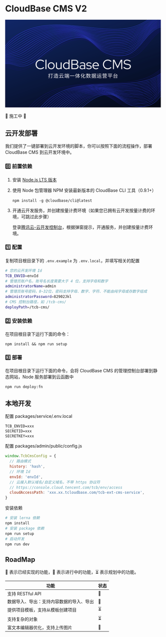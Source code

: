 # CloudBase CMS V2

![](./docs/assets/banner.png)

👷 施工中 🚧

## 云开发部署

我们提供了一键部署到云开发环境的脚本，你可以按照下面的流程操作，部署 CloudBase CMS 到云开发环境中。

### 0️⃣ 前置依赖

1. 安装 [Node.js LTS 版本](https://nodejs.org/zh-cn/)
2. 使用 Node 包管理器 NPM 安装最新版本的 CloudBase CLI 工具（0.9.1+）

   `npm install -g @cloudbase/cli@latest`

3. 开通云开发服务，并创建按量计费环境（如果您已拥有云开发按量计费的环境，可跳过此步骤）

   登录[腾讯云-云开发控制台](https://console.cloud.tencent.com/tcb/env/index?from=cli&source=cloudbase-cms&action=CreateEnv)，根据弹窗提示，开通服务，并创建按量计费环境。

### 1️⃣ 配置

复制项目根目录下的 `.env.example` 为 `.env.local`，并填写相关的配置

```bash
# 您的云开发环境 Id
TCB_ENVID=envId
# 管理员账户名，账号名长度需要大于 4 位，支持字母和数字
administratorName=admin
# 管理员账号密码，8~32位，密码支持字母、数字、字符、不能由纯字母或存数字组成
administratorPassword=82902Jkl
# CMS 控制台路径，如 /tcb-cms/
deployPath=/tcb-cms/
```

### 2️⃣ 安装依赖

在项目根目录下运行下面的命令：

```
npm install && npm run setup
```

### 3️⃣ 部署

在项目根目录下运行下面的命令，会将 CloudBase CMS 的管理控制台部署到静态网站，Node 服务部署到云函数中

```
npm run deploy:fn
```

## 本地开发

配置 packages/service/.env.local

```
TCB_ENVID=xxx
SECRETID=xxx
SECRETKEY=xxx
```

配置 packages/admin/public/config.js

```js
window.TcbCmsConfig = {
  // 路由模式
  history: 'hash',
  // 环境 Id
  envId: 'envId',
  // 云接入默认域名/自定义域名，不带 https 协议符
  // https://console.cloud.tencent.com/tcb/env/access
  cloudAccessPath: 'xxx.xx.tcloudbase.com/tcb-ext-cms-service',
}
```

安装依赖

```bash
# 安装 lerna 依赖
npm install
# 安装 package 依赖
npm run setup
# 启动开发
npm run dev
```

## RoadMap

🚀 表示已经实现的功能，👷 表示进行中的功能，⏳ 表示规划中的功能。

| 功能                                     | 状态 |
| ---------------------------------------- | ---- |
| 支持 RESTful API                         | 👷   |
| 数据导入、导出：支持内容数据的导入、导出 | 👷   |
| 提供项目模板，支持从模板创建项目         | ⏳   |
| 支持复杂的对象                           | ⏳   |
| 富文本编辑器优化，支持上传图片           | 🚀   |
